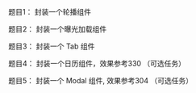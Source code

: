 题目1： 封装一个轮播组件



题目2： 封装一个曝光加载组件

题目3： 封装一个 Tab 组件



题目4： 封装一个日历组件，效果参考330 （可选任务）


题目5： 封装一个 Modal 组件, 效果参考304 （可选任务）